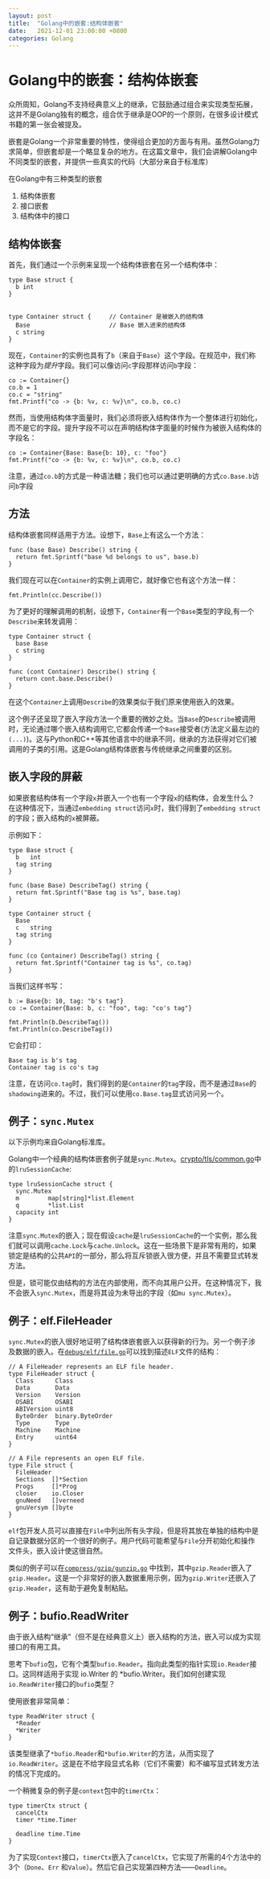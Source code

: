```yaml
---
layout: post
title:  "Golang中的嵌套:结构体嵌套"
date:   2021-12-01 23:00:00 +0800
categories: Golang
---
```


# Golang中的嵌套：结构体嵌套

众所周知，Golang不支持经典意义上的继承，它鼓励通过组合来实现类型拓展，这并不是Golang独有的概念，组合优于继承是OOP的一个原则，在很多设计模式书籍的第一张会被提及。

嵌套是Golang一个非常重要的特性，使得组合更加的方面与有用。虽然Golang力求简单，但嵌套却是一个略显复杂的地方。在这篇文章中，我们会讲解Golang中不同类型的嵌套，并提供一些真实的代码（大部分来自于标准库）

在Golang中有三种类型的嵌套

1. 结构体嵌套
2. 接口嵌套
3. 结构体中的接口

## 结构体嵌套

首先，我们通过一个示例来呈现一个结构体嵌套在另一个结构体中：

```golang
type Base struct {
  b int
}


type Container struct {     // Container 是被嵌入的结构体
  Base                      // Base 嵌入进来的结构体
  c string
}
```
现在，`Container`的实例也具有了`b`（来自于`Base`）这个字段。在规范中，我们称这种字段为*提升*字段。我们可以像访问`c`字段那样访问`b`字段：
```golang
co := Container{}
co.b = 1
co.c = "string"
fmt.Printf("co -> {b: %v, c: %v}\n", co.b, co.c)
```
然而，当使用结构体字面量时，我们必须将嵌入结构体作为一个整体进行初始化，而不是它的字段。提升字段不可以在声明结构体字面量的时候作为被嵌入结构体的字段名：
```golang
co := Container{Base: Base{b: 10}, c: "foo"}
fmt.Printf("co -> {b: %v, c: %v}\n", co.b, co.c)
```
注意，通过`co.b`的方式是一种语法糖；我们也可以通过更明确的方式`co.Base.b`访问`b`字段

## 方法

结构体嵌套同样适用于方法。设想下，`Base`上有这么一个方法：
```golang
func (base Base) Describe() string {
  return fmt.Sprintf("base %d belongs to us", base.b)
}
```
我们现在可以在`Container`的实例上调用它，就好像它也有这个方法一样：
```golang
fmt.Println(cc.Describe())
```
为了更好的理解调用的机制，设想下，`Container`有一个`Base`类型的字段,有一个`Describe`来转发调用：
```golang
type Container struct {
  base Base
  c string
}

func (cont Container) Describe() string {
  return cont.base.Describe()
}
```

在这个`Container`上调用`Describe`的效果类似于我们原来使用嵌入的效果。

这个例子还呈现了嵌入字段方法一个重要的微妙之处。当`Base`的`Describe`被调用时，无论通过哪个嵌入结构调用它,它都会传递一个`Base`接受者(方法定义最左边的`(...)`)。这与Python和C++等其他语言中的继承不同，继承的方法获得对它们被调用的子类的引用。这是Golang结构体嵌套与传统继承之间重要的区别。

## 嵌入字段的屏蔽

如果嵌套结构体有一个字段`x`并嵌入一个也有一个字段`x`的结构体，会发生什么？在这种情况下，当通过`embedding struct`访问`x`时，我们得到了`embedding struct`的字段；嵌入结构的`x`被屏蔽。

示例如下：
```golang
type Base struct {
  b   int
  tag string
}

func (base Base) DescribeTag() string {
  return fmt.Sprintf("Base tag is %s", base.tag)
}

type Container struct {
  Base
  c   string
  tag string
}

func (co Container) DescribeTag() string {
  return fmt.Sprintf("Container tag is %s", co.tag)
}
```

当我们这样书写：
```golang
b := Base{b: 10, tag: "b's tag"}
co := Container{Base: b, c: "foo", tag: "co's tag"}

fmt.Println(b.DescribeTag())
fmt.Println(co.DescribeTag())
```
它会打印：
```golang
Base tag is b's tag
Container tag is co's tag
```
注意，在访问`co.tag`时，我们得到的是`Container`的`tag`字段，而不是通过`Base`的`shadowing`进来的。不过，我们可以使用`co.Base.tag`显式访问另一个。

## 例子：`sync.Mutex`
以下示例均来自Golang标准库。

Golang中一个经典的结构体嵌套例子就是`sync.Mutex`。[crypto/tls/common.go](https://golang.org/src/crypto/tls/common.go)中的`lruSessionCache`:
```golang
type lruSessionCache struct {
  sync.Mutex
  m        map[string]*list.Element
  q        *list.List
  capacity int
}
```
注意`sync.Mutex`的嵌入；现在假设`cache`是`lruSessionCache`的一个实例，那么我们就可以调用`cache.Lock`与`cache.Unlock`。这在一些场景下是非常有用的，如果锁定是结构的公共`API`的一部分，那么将互斥锁嵌入很方便，并且不需要显式转发方法。

但是，锁可能仅由结构的方法在内部使用，而不向其用户公开。在这种情况下，我不会嵌入`sync.Mutex`，而是将其设为未导出的字段（如`mu sync.Mutex`）。

## 例子：elf.FileHeader
`sync.Mutex`的嵌入很好地证明了结构体嵌套嵌入以获得新的行为。另一个例子涉及数据的嵌入。在[`debug/elf/file.go`](https://golang.org/src/debug/elf/file.go)可以找到描述`ELF`文件的结构：
```golang
// A FileHeader represents an ELF file header.
type FileHeader struct {
  Class      Class
  Data       Data
  Version    Version
  OSABI      OSABI
  ABIVersion uint8
  ByteOrder  binary.ByteOrder
  Type       Type
  Machine    Machine
  Entry      uint64
}

// A File represents an open ELF file.
type File struct {
  FileHeader
  Sections  []*Section
  Progs     []*Prog
  closer    io.Closer
  gnuNeed   []verneed
  gnuVersym []byte
}
```

`elf`包开发人员可以直接在`File`中列出所有头字段，但是将其放在单独的结构中是自记录数据分区的一个很好的例子。用户代码可能希望与`File`分开初始化和操作文件头，嵌入设计使这很自然。

类似的例子可以在[`compress/gzip/gunzip.go`](https://golang.org/src/compress/gzip/gunzip.go) 中找到，其中`gzip.Reader`嵌入了`gzip.Header`。这是一个非常好的嵌入数据重用示例，因为`gzip.Writer`还嵌入了`gzip.Header`，这有助于避免复制粘贴。

## 例子：bufio.ReadWriter

由于嵌入结构“继承”（但不是在经典意义上）嵌入结构的方法，嵌入可以成为实现接口的有用工具。

思考下`bufio`包，它有个类型`bufio.Reader`。指向此类型的指针实现`io.Reader`接口。这同样适用于实现 io.Writer 的 *bufio.Writer。我们如何创建实现`io.ReadWriter`接口的`bufio`类型？

使用嵌套非常简单：
```golang
type ReadWriter struct {
  *Reader
  *Writer
}
```

该类型继承了`*bufio.Reader`和`*bufio.Writer`的方法，从而实现了`io.ReadWriter`。这是在不给字段显式名称（它们不需要）和不编写显式转发方法的情况下完成的。

一个稍微复杂的例子是`context`包中的`timerCtx`：
```golang
type timerCtx struct {
  cancelCtx
  timer *time.Timer

  deadline time.Time
}
```
为了实现`Context`接口，`timerCtx`嵌入了`cancelCtx`，它实现了所需的4个方法中的3个（`Done`、`Err` 和`Value`）。然后它自己实现第四种方法——`Deadline`。